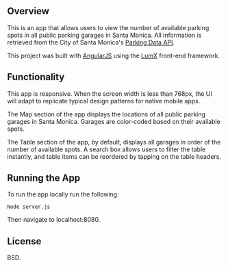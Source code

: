 ## Overview ##

This is an app that allows users to view the number of available parking spots in all public parking garages in Santa Monica. All information is retrieved from the City of Santa Monica's [Parking Data API](https://parking.api.smgov.net/).

This project was built with [AngularJS](https://angularjs.org/) using the [LumX](http://ui.lumapps.com/) front-end framework.

## Functionality ##

This app is responsive. When the screen width is less than 768px, the UI will adapt to replicate typical design patterns for native mobile apps.

The Map section of the app displays the locations of all public parking garages in Santa Monica. Garages are color-coded based on their available spots.

The Table section of the app, by default, displays all garages in order of the number of available spots. A search box allows users to filter the table instantly, and table items can be reordered by tapping on the table headers.

## Running the App ##

To run the app locally run the following:
```
Node server.js
```
Then navigate to localhost:8080.


## License ##

BSD.
